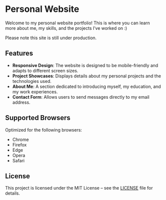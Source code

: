 # Personal Website

Welcome to my personal website portfolio! This is where you can learn more about me, my skills, and the projects I’ve worked on :)

Please note this site is still under production.

## **Features**

- **Responsive Design**: The website is designed to be mobile-friendly and adapts to different screen sizes.
- **Project Showcases**: Displays details about my personal projects and the technologies used.
- **About Me**: A section dedicated to introducing myself, my education, and my work experiences.
- **Contact Form**: Allows users to send messages directly to my email address.

## **Supported Browsers**

Optimized for the following browsers:

- Chrome
- Firefox
- Edge
- Opera
- Safari

## **License**

This project is licensed under the MIT License – see the [LICENSE](LICENSE) file for details.
